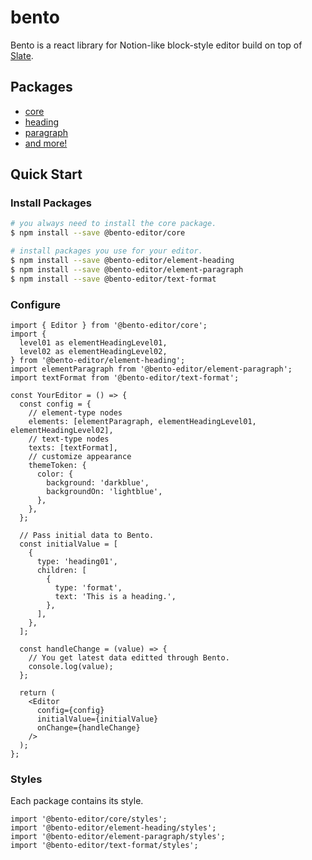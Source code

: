 # bento

Bento is a react library for Notion-like block-style editor build on top of [Slate](https://github.com/ianstormtaylor/slate).

## Packages

- [core](./packages/core)
- [heading](./packages/heading)
- [paragraph](./packages/paragraph)
- [and more!](./packages)

## Quick Start

### Install Packages

```sh
# you always need to install the core package.
$ npm install --save @bento-editor/core

# install packages you use for your editor.
$ npm install --save @bento-editor/element-heading
$ npm install --save @bento-editor/element-paragraph
$ npm install --save @bento-editor/text-format
```

### Configure

```tsx
import { Editor } from '@bento-editor/core';
import {
  level01 as elementHeadingLevel01,
  level02 as elementHeadingLevel02,
} from '@bento-editor/element-heading';
import elementParagraph from '@bento-editor/element-paragraph';
import textFormat from '@bento-editor/text-format';

const YourEditor = () => {
  const config = {
    // element-type nodes
    elements: [elementParagraph, elementHeadingLevel01, elementHeadingLevel02],
    // text-type nodes
    texts: [textFormat],
    // customize appearance
    themeToken: {
      color: {
        background: 'darkblue',
        backgroundOn: 'lightblue',
      },
    },
  };

  // Pass initial data to Bento.
  const initialValue = [
    {
      type: 'heading01',
      children: [
        {
          type: 'format',
          text: 'This is a heading.',
        },
      ],
    },
  ];

  const handleChange = (value) => {
    // You get latest data editted through Bento.
    console.log(value);
  };

  return (
    <Editor
      config={config}
      initialValue={initialValue}
      onChange={handleChange}
    />
  );
};
```

### Styles

Each package contains its style.

```
import '@bento-editor/core/styles';
import '@bento-editor/element-heading/styles';
import '@bento-editor/element-paragraph/styles';
import '@bento-editor/text-format/styles';
```
